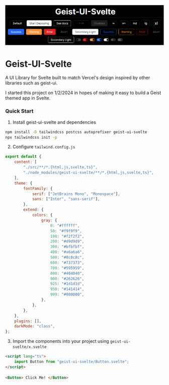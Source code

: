 <img src="./src/lib/assets/demo-page.png">

# Geist-UI-Svelte

A UI Library for Svelte built to match Vercel's design inspired by other libraries such as geist-ui.

I started this project on 1/2/2024 in hopes of making it easy to build a Geist themed app in Svelte.

### Quick Start

1. Install geist-ui-svelte and dependencies

```bash
npm install -D tailwindcss postcss autoprefixer geist-ui-svelte
npx tailwindcss init -p
```

2. Configure `tailwind.config.js`

```js
export default {
	content: [
		"./src/**/*.{html,js,svelte,ts}",
		"./node_modules/geist-ui-svelte/**/*.{html,js,svelte,ts}",
	],
	theme: {
		fontFamily: {
			serif: ["JetBrains Mono", "Monospace"],
			sans: ["Inter", "sans-serif"],
		},
		extend: {
			colors: {
				gray: {
					0: "#ffffff",
					50: "#f9f9f9",
					100: "#f2f2f2",
					200: "#d9d9d9",
					300: "#bfbfbf",
					400: "#a6a6a6",
					500: "#8c8c8c",
					600: "#737373",
					700: "#595959",
					800: "#404040",
					900: "#262626",
					925: "#1d1d1d",
					950: "#141414",
					999: "#000000",
				},
			},
		},
	},
	plugins: [],
	darkMode: "class",
};
```

3. Import the components into your project using `geist-ui-svelte/x.svelte`

```html
<script lang="ts">
	import Button from "geist-ui-svelte/Button.svelte";
</script>

<Button> Click Me! </Button>
```
